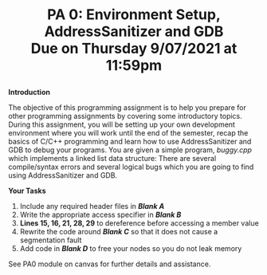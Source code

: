 # <p align="center">PA 0: Environment Setup, AddressSanitizer and GDB <br> Due on Thursday 9/07/2021 at 11:59pm <p>

**Introduction**

The objective of this programming assignment is to help you prepare for other programming assignments by covering some introductory topics. During this assignment, you will be setting up your own development environment where you will work until the end of the semester, recap the basics of C/C++ programming and learn how to use AddressSanitizer and GDB to debug your programs. You are given a simple program, _buggy.cpp_ which implements a linked list data structure: There are several compile/syntax errors and several logical bugs which you are going to find using AddressSanitizer and GDB.

**Your Tasks**

1. Include any required header files in **_Blank A_**
2. Write the appropriate access specifier in **_Blank B_**
3. **Lines 15, 16, 21, 28, 29** to dereference before accessing a member value
4. Rewrite the code around **_Blank C_** so that it does not cause a segmentation fault
5. Add code in **_Blank D_** to free your nodes so you do not leak memory

See PA0 module on canvas for further details and assistance. 